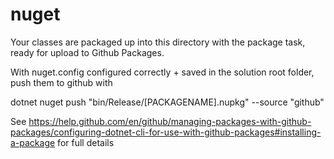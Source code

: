 nuget
==========

Your classes are packaged up into this directory with the package task, ready for upload to Github Packages.

With nuget.config configured correctly + saved in the solution root folder, push them to github with

dotnet nuget push "bin/Release/[PACKAGENAME].nupkg" --source "github"

See https://help.github.com/en/github/managing-packages-with-github-packages/configuring-dotnet-cli-for-use-with-github-packages#installing-a-package for full details